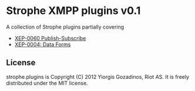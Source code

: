 # Strophe XMPP plugins v0.1

A collection of Strophe plugins partially covering

* [XEP-0060 Publish-Subscribe](http://xmpp.org/extensions/xep-0060.html)
* [XEP-0004: Data Forms](http://xmpp.org/extensions/xep-0004.html)

## License

strophe.plugins is Copyright (C) 2012 Yiorgis Gozadinos, Riot AS.
It is freely distributed under the MIT license.

[Backbone]: http://documentcloud.github.com/backbone
[XEP-0060]: http://xmpp.org/extensions/xep-0060.html
[Strophe]: http://strophe.im/strophejs
